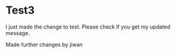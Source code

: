 # Test3


I just made the change to test. Please check if you get my updated message. 

Made further changes by jiwan